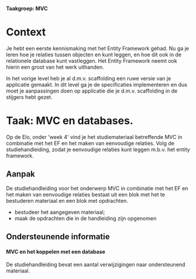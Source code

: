 **Taakgroep: MVC**

# Context

Je hebt een eerste kennismaking met het Entity Framework gehad. Nu ga je leren hoe je relaties tussen objecten en kunt leggen, en hoe dit ook in de relationele database kunt vastleggen. Het Entity Framework neemt ook hierin een groot van het werk uithanden.

In het vorige level heb je al d.m.v. scaffolding een ruwe versie van je applicatie gemaakt. In dit level ga je de specificaties implementeren en dus moet je aanpassingen doen op applicatie die je d.m.v. scaffolding in de stijgers hebt gezet.

# Taak: MVC en databases.

Op de Elo, onder 'week 4' vind je het studiemateriaal betreffende MVC in combinatie met het EF en het maken van eenvoudige relaties. Volg de studiehandleiding, zodat je eenvoudige relaties kunt leggen m.b.v. het entity framework.

## Aanpak

De studiehandleiding voor het onderwerp MVC in combinatie met het EF en het maken van eenvoudige relaties bestaat uit een blok met het te bestuderen materiaal en een blok met opdrachten.

-   bestudeer het aangegeven materiaal;
-   maak de opdrachten die in de handleiding zijn opgenomen

## Ondersteunende informatie

#### MVC en het koppelen met een database

De studiehandleiding bevat een aantal verwijzigingen naar ondersteunend materiaal.